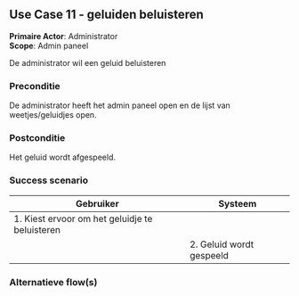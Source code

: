 ## Use Case 11 - geluiden beluisteren

**Primaire Actor**: Administrator
<br />
**Scope**: Admin paneel

De administrator wil een geluid beluisteren

### Preconditie

De administrator heeft het admin paneel open en de lijst van weetjes/geluidjes open.

### Postconditie

Het geluid wordt afgespeeld.

### Success scenario

|Gebruiker   |Systeem|
|---|---|
|1. Kiest ervoor om het geluidje te beluisteren|   |
|| 2. Geluid wordt gespeeld|

### Alternatieve flow(s)
